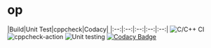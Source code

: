 # op

|Build|Unit Test|cppcheck|Codacy|
|:--:|:--:|:--:|:--:|:--:|
![C/C++ CI](https://github.com/99002540/op/workflows/C/C++%20CI/badge.svg)
![cppcheck-action](https://github.com/99002540/op/workflows/cppcheck-action/badge.svg)
![Unit testing](https://github.com/99002540/op/workflows/Unit%20testing/badge.svg)
[![Codacy Badge](https://app.codacy.com/project/badge/Grade/5c53ba0e8ac1450da998f5e776c2db76)](https://www.codacy.com/manual/99002540/op?utm_source=github.com&amp;utm_medium=referral&amp;utm_content=99002540/op&amp;utm_campaign=Badge_Grade)

